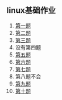 ## linux基础作业
1. <a href=/作业/1.png>第一题</a>
2. <a href=/作业/2.png>第二题</a>
3. <a href=/作业/3.png>第三题</a>
4. <a>没有第四题</a>
5. <a href=/作业/5.png>第五题</a>
6. <a href=/作业/6.png>第六题</a>
7. <a href=/作业/7.png>第七题</a>
8. <a>第八题不会</a>
9. <a href=/作业/9>第九题</a>
10. <a href=/作业/10>第十题</a>
